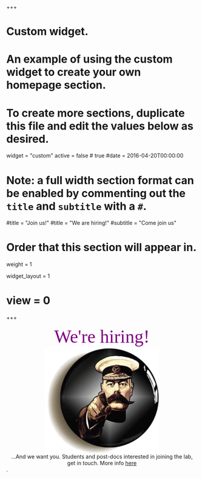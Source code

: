 +++
# Custom widget.
# An example of using the custom widget to create your own homepage section.
# To create more sections, duplicate this file and edit the values below as desired.
widget = "custom"
active = false # true
#date = 2016-04-20T00:00:00

# Note: a full width section format can be enabled by commenting out the `title` and `subtitle` with a `#`.
#title = "Join us!"
#title = "We are hiring!"
#subtitle = "Come join us"

# Order that this section will appear in.
weight = 1


widget_layout = 1



# view = 0


+++

<div align="center"> <font face="calibri" color="purple" weight="bold" size=20> We're hiring! </font> </div>

<div align="center"> <img src="/img/KitchenerYou_transparent.png" align="center" margin="15px 15px 15px 15px" width="300" /> </div>

<div align="center"> ...And we want you. Students and post-docs interested in joining the lab, get in touch. More info <a href="/positions">here</a> </div>. 









